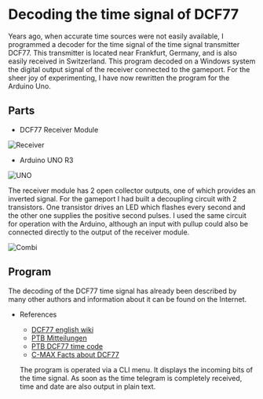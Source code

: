 # Decoding the time signal of DCF77

Years ago, when accurate time sources were not easily available, 
I programmed a decoder for the time signal of the time signal 
transmitter DCF77. This transmitter is located near Frankfurt, 
Germany, and is also easily received in Switzerland. This program 
decoded on a Windows system the digital output signal of the 
receiver connected to the gameport. For the sheer joy of 
experimenting, I have now rewritten the program for the Arduino Uno. 

## Parts
- DCF77 Receiver Module

![Receiver](dcf77receiver.jpg) 

- Arduino UNO R3

![UNO](arduinoUnoR3.jpg)

The receiver module has 2 open collector outputs, one of which
 provides an inverted signal. For the gameport I had built a 
 decoupling circuit with 2 transistors. One transistor drives an LED 
 which flashes every second and the other one supplies the positive 
 second pulses. I used the same circuit for operation with the 
 Arduino, although an input with pullup could also be connected 
 directly to the output of the receiver module.

![Combi](dcf77combi.jpg)

## Program
The decoding of the DCF77 time signal has already been described by many other authors and information about it can be found on the Internet.
- References
  - [DCF77 english wiki](https://en.wikipedia.org/wiki/DCF77)
  - [PTB Mitteilungen](https://oar.ptb.de/files/download/56d6a9c0ab9f3f76468b45a7)
  - [PTB DCF77 time code](https://www.ptb.de/cms/en/ptb/fachabteilungen/abt4/fb-44/ag-442/dissemination-of-legal-time/dcf77/dcf77-time-code.html)
  - [C-MAX Facts about DCF77](http://www.c-max-time.com/tech/dcf77.php)

  The program is operated via a CLI menu. It displays the incoming bits of the time 
  signal. As soon as the time telegram is completely received, time and date are also 
  output in plain text.

